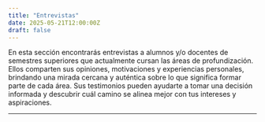 ```yaml
---
title: "Entrevistas"
date: 2025-05-21T12:00:00Z
draft: false
---
```


En esta sección encontrarás entrevistas a alumnos y/o docentes de semestres superiores que actualmente cursan las áreas de profundización. Ellos comparten sus opiniones, motivaciones y experiencias personales, brindando una mirada cercana y auténtica sobre lo que significa formar parte de cada área. Sus testimonios pueden ayudarte a tomar una decisión informada y descubrir cuál camino se alinea mejor con tus intereses y aspiraciones.

---